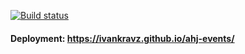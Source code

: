 [![Build status](https://ci.appveyor.com/api/projects/status/kg6o4cnvv5lqvgy9/branch/master?svg=true)](https://ci.appveyor.com/project/IvanKravz/ahj-events/branch/main)

#### Deployment: https://ivankravz.github.io/ahj-events/
